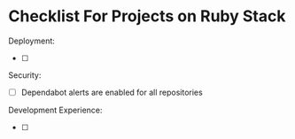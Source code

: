 # Checklist For Projects on Ruby Stack

Deployment:

- [ ]

Security:

- [ ] Dependabot alerts are enabled for all repositories

Development Experience:

- [ ]
